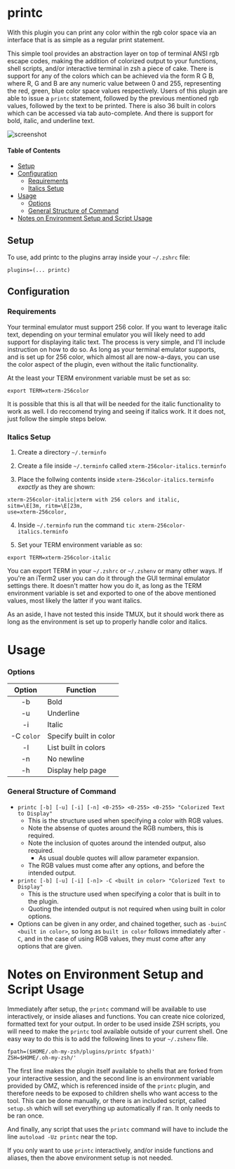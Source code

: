 # printc

With this plugin you can print any color within the rgb color space via an interface that
is as simple as a regular print statement.

This simple tool provides an abstraction layer on top of terminal ANSI rgb escape codes,
making the addition of colorized output to your functions, shell scripts, and/or
interactive terminal in zsh a piece of cake. There is support for any of the colors which
can be achieved via the form R G B, where R, G and B are any numeric value
between 0 and 255, representing the red, green, blue color space values respectively.
Users of this plugin are able to issue a  `printc` statement, followed by the previous
mentioned rgb values, followed by the text to be printed. There is also 36 built in colors
which can be accessed via tab auto-complete. And there is support for bold, italic, and
underline text.

![screenshot](https://imgur.com/K0FVGzr.png)


#### Table of Contents
 - [Setup](#Setup)
 - [Configuration](#Configuration)
    - [Requirements](#Requirements)
    - [Italics Setup](#Italics-Setup)
 - [Usage](#Usage)
    - [Options](#Options)
    - [General Structure of Command](#General-Structure-of-Command)
 - [Notes on Environment Setup and Script Usage](#Notes-on-Environment-Setup-and-Script-Usage)


## Setup
To use, add printc to the plugins array inside your `~/.zshrc` file:
```
plugins=(... printc)
```
## Configuration

### Requirements
Your terminal emulator must support 256 color. If you want to leverage italic text,
depending on your terminal emulator you will likely need to add support for displaying
italic text. The process is very simple, and I'll include instruction on how to do so. As
long as your terminal emulator supports, and is set up for 256 color, which almost all are
now-a-days, you can use the color aspect of the plugin, even without the italic
functionality.

At the least your TERM environment variable must be set as so:
```
export TERM=xterm-256color
```

It is possible that this is all that will be needed for the italic functionality to work
as well. I do reccomend trying and seeing if italics work. It it does not, just follow the
simple steps below.

### Italics Setup
 1) Create a directory `~/.terminfo`

 2) Create a file inside `~/.terminfo` called `xterm-256color-italics.terminfo`

 3) Place the follwing contents inside `xterm-256color-italics.terminfo` *exactly* as
 they are shown:

 ```
 xterm-256color-italic|xterm with 256 colors and italic,
 sitm=\E[3m, ritm=\E[23m,
 use=xterm-256color,
 ```

 4) Inside `~/.terminfo` run the command `tic xterm-256color-italics.terminfo`

 5) Set your TERM environment variable as so:
 ```
 export TERM=xterm-256color-italic
 ```
 You can export TERM in your `~/.zshrc` or `~/.zshenv` or many other ways. If you're an
 iTerm2 user you can do it through the GUI terminal emulator settings there. It doesn't
 matter how you do it, as long as the TERM environment variable is set and exported to
 one of the above mentioned values, most likely the latter if you want italics.

 As an aside, I have not tested this inside TMUX, but it should work there as long as the
 environment is set up to properly handle color and italics.

# Usage

### Options
  | Option              | Function               |
  | :-----------------: | --------------         |
  | -b                  | Bold                   |
  | -u                  | Underline              |
  | -i                  | Italic                 |
  | -C `color`          | Specify built in color |
  | -l                  | List built in colors   |
  | -n                  | No newline             |
  | -h                  | Display help page      |

### General Structure of Command
 * `printc [-b] [-u] [-i] [-n] <0-255> <0-255> <0-255> "Colorized Text to Display"`
     * This is the structure used when specifying a color with RGB values.
     * Note the absense of quotes around the RGB numbers, this is required.
     * Note the inclusion of quotes around the intended output, also required.
         * As usual double quotes will allow parameter expansion.
     * The RGB values must come after any options, and before the intended output.
 * `printc [-b] [-u] [-i] [-n]> -C <built in color> "Colorized Text to Display"`
     * This is the structure used when specifying a color that is built in to the plugin.
     * Quoting the intended output is not required when using built in color options.
 * Options can be given in any order, and chained together, such as
 `-buinC <built in color>`, so long as `built in color` follows immediately after `-C`,
 and in the case of using RGB values, they must come after any options that are given.

# Notes on Environment Setup and Script Usage
 Immediately after setup, the `printc` command will be available to use
 interactively, or inside aliases and functions. You can create nice colorized, formatted
 text for your output. In order to be used inside ZSH scripts, you will need to make the
 `printc` tool available outside of your current shell. One easy way to do this is to add
 the following lines to your `~/.zshenv` file.

 ```
 fpath=($HOME/.oh-my-zsh/plugins/printc $fpath)'
 ZSH=$HOME/.oh-my-zsh/'
 ```
 The first line makes the plugin itself available to shells that are forked from your
 interactive session, and the second line is an environment variable provided by OMZ,
 which is referenced inside of the `printc` plugin, and therefore needs to be exposed to
 children shells who want access to the tool. This can be done manually, or there is an
 included script, called `setup.sh` which will set everything up automatically if ran. It
 only needs to be ran once.

 And finally, any script that uses the `printc` command will have to include the line
 `autoload -Uz printc` near the top.

 If you only want to use `printc` interactively, and/or inside functions and aliases, then
 the above environment setup is not needed.

